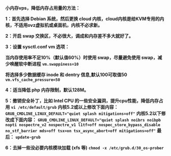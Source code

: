 **小内存vps，降低内存占用量的方法：**

**1：首先选择 Debian 系统，然后更换 cloud 内核，cloud内核是给KVM专用的内核，不适用ovz虚拟机或桌面机，内核不必求新。**

**2：开启 swap 交换区，不必很大，调成和内存差不多大就好了。**

**3：设置 sysctl.conf vm 选项：**

**当内存使用率不足10%（默认值60%）时使用 swap，尽量避免使用 swap，减少唤醒软中断进程**
**`vm.swappiness=10`**

**将选择多少数据缓存 inode 和 dentry 信息,默认100可取值50**
**`vm.vfs_cache_pressure=50`**

**4：适当降低 php 内存限制，默认128M。**

**5：撤销安全补丁，比如 Intel CPU 的一些安全漏洞，提升cpu性能，降低内存占用**
**`vi /etc/default/grub`**
**内核5.2或以上修改下面内容：**
**`GRUB_CMDLINE_LINUX_DEFAULT="quiet splash mitigations=off"`**
**内核5.2以下修改成下面内容：**
**`GRUB_CMDLINE_LINUX_DEFAULT="quiet splash noibrs noibpb nopti nospectre_v2 nospectre_v1 l1tf=off nospec_store_bypass_disable no_stf_barrier mds=off tsx=on tsx_async_abort=off mitigations=off"`**
**最后：**
**`update-grub`**

**6：去掉一些没必要内核模块加载 (xfs 等)**
**`chmod -x /etc/grub.d/30_os-prober`**